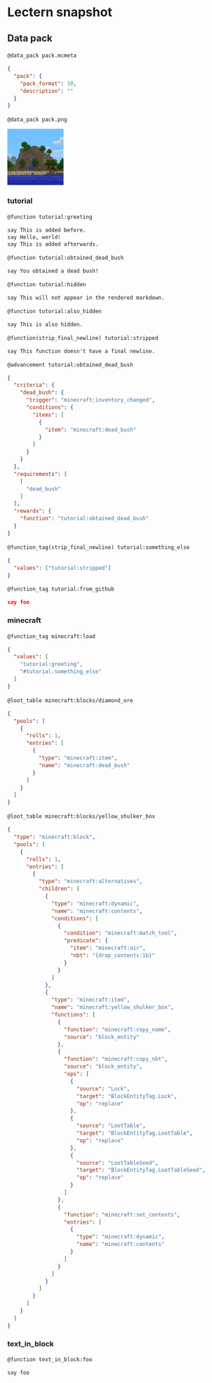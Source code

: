 # Lectern snapshot

## Data pack

`@data_pack pack.mcmeta`

```json
{
  "pack": {
    "pack_format": 10,
    "description": ""
  }
}
```

`@data_pack pack.png`

![data_pack.png](pack.png)

### tutorial

`@function tutorial:greeting`

```mcfunction
say This is added before.
say Hello, world!
say This is added afterwards.
```

`@function tutorial:obtained_dead_bush`

```mcfunction
say You obtained a dead bush!
```

`@function tutorial:hidden`

```mcfunction
say This will not appear in the rendered markdown.
```

`@function tutorial:also_hidden`

```mcfunction
say This is also hidden.
```

`@function(strip_final_newline) tutorial:stripped`

```mcfunction
say This function doesn't have a final newline.
```

`@advancement tutorial:obtained_dead_bush`

```json
{
  "criteria": {
    "dead_bush": {
      "trigger": "minecraft:inventory_changed",
      "conditions": {
        "items": [
          {
            "item": "minecraft:dead_bush"
          }
        ]
      }
    }
  },
  "requirements": [
    [
      "dead_bush"
    ]
  ],
  "rewards": {
    "function": "tutorial:obtained_dead_bush"
  }
}
```

`@function_tag(strip_final_newline) tutorial:something_else`

```json
{
  "values": ["tutorial:stripped"]
}
```

`@function_tag tutorial:from_github`

```json
say foo
```

### minecraft

`@function_tag minecraft:load`

```json
{
  "values": [
    "tutorial:greeting",
    "#tutorial:something_else"
  ]
}
```

`@loot_table minecraft:blocks/diamond_ore`

```json
{
  "pools": [
    {
      "rolls": 1,
      "entries": [
        {
          "type": "minecraft:item",
          "name": "minecraft:dead_bush"
        }
      ]
    }
  ]
}
```

`@loot_table minecraft:blocks/yellow_shulker_box`

```json
{
  "type": "minecraft:block",
  "pools": [
    {
      "rolls": 1,
      "entries": [
        {
          "type": "minecraft:alternatives",
          "children": [
            {
              "type": "minecraft:dynamic",
              "name": "minecraft:contents",
              "conditions": [
                {
                  "condition": "minecraft:match_tool",
                  "predicate": {
                    "item": "minecraft:air",
                    "nbt": "{drop_contents:1b}"
                  }
                }
              ]
            },
            {
              "type": "minecraft:item",
              "name": "minecraft:yellow_shulker_box",
              "functions": [
                {
                  "function": "minecraft:copy_name",
                  "source": "block_entity"
                },
                {
                  "function": "minecraft:copy_nbt",
                  "source": "block_entity",
                  "ops": [
                    {
                      "source": "Lock",
                      "target": "BlockEntityTag.Lock",
                      "op": "replace"
                    },
                    {
                      "source": "LootTable",
                      "target": "BlockEntityTag.LootTable",
                      "op": "replace"
                    },
                    {
                      "source": "LootTableSeed",
                      "target": "BlockEntityTag.LootTableSeed",
                      "op": "replace"
                    }
                  ]
                },
                {
                  "function": "minecraft:set_contents",
                  "entries": [
                    {
                      "type": "minecraft:dynamic",
                      "name": "minecraft:contents"
                    }
                  ]
                }
              ]
            }
          ]
        }
      ]
    }
  ]
}
```

### text_in_block

`@function text_in_block:foo`

```mcfunction
say foo
```
